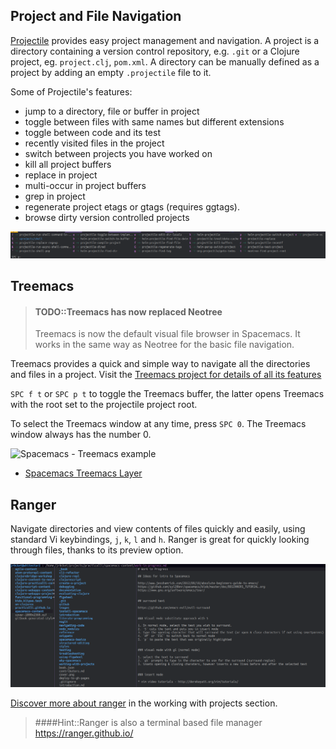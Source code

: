 ## Project and File Navigation

[Projectile](https://projectile.readthedocs.io/en/latest/) provides easy project management and navigation.  A project is a directory containing a version control repository, e.g. `.git` or a Clojure project, eg. `project.clj`, `pom.xml`.  A directory can be manually defined as a project by adding an empty `.projectile` file to it.

Some of Projectile's features:

* jump to a directory, file or buffer in project
* toggle between files with same names but different extensions
* toggle between code and its test
* recently visited files in the project
* switch between projects you have worked on
* kill all project buffers
* replace in project
* multi-occur in project buffers
* grep in project
* regenerate project etags or gtags (requires ggtags).
* browse dirty version controlled projects

[![Spacemacs - Project menu](/images/spacemacs-project-menu.png)](/images/spacemacs-project-menu.png)



## Treemacs

> #### TODO::Treemacs has now replaced Neotree
> Treemacs is now the default visual file browser in Spacemacs.  It works in the same way as Neotree for the basic file navigation.

Treemacs provides a quick and simple way to navigate all the directories and files in a project.  Visit the [Treemacs project for details of all its features](https://github.com/Alexander-Miller/treemacs#detailed-feature-list)

`SPC f t` or `SPC p t` to toggle the Treemacs buffer, the latter opens Treemacs with the root set to the projectile project root.

To select the Treemacs window at any time, press `SPC 0`. The Treemacs window always has the number 0.

![Spacemacs - Treemacs example](http://develop.spacemacs.org/layers/+filetree/treemacs/img/treemacs.png)

* [Spacemacs Treemacs Layer](http://develop.spacemacs.org/layers/+filetree/treemacs/README.html)


## Ranger

Navigate directories and view contents of files quickly and easily, using standard Vi keybindings, `j`, `k`, `l` and `h`.  Ranger is great for quickly looking through files, thanks to its preview option.

![Spacemacs - Ranger directory and file navigation](/images/spacemacs-ranger-example.png)

[Discover more about ranger](/spacemacs-basics/working-with-projects/ranger.html) in the working with projects section.

> ####Hint::Ranger is also a terminal based file manager
> https://ranger.github.io/
